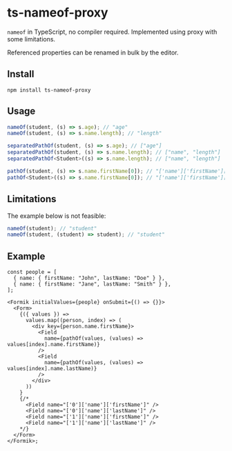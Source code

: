 # ts-nameof-proxy

`nameof` in TypeScript, no compiler required. Implemented using proxy with some limitations.

Referenced properties can be renamed in bulk by the editor.

## Install

```
npm install ts-nameof-proxy
```

## Usage

```ts
nameOf(student, (s) => s.age); // "age"
nameOf(student, (s) => s.name.length); // "length"

separatedPathOf(student, (s) => s.age); // ["age"]
separatedPathOf(student, (s) => s.name.length); // ["name", "length"]
separatedPathOf<Student>((s) => s.name.length); // ["name", "length"]

pathOf(student, (s) => s.name.firstName[0]); // "['name']['firstName']['0']"
pathOf<Student>((s) => s.name.firstName[0]); // "['name']['firstName']['0']"
```

## Limitations

The example below is not feasible:

```ts
nameOf(student); // "student"
nameOf(student, (student) => student); // "student"
```

## Example

```tsx
const people = [
  { name: { firstName: "John", lastName: "Doe" } },
  { name: { firstName: "Jane", lastName: "Smith" } },
];

<Formik initialValues={people} onSubmit={() => {}}>
  <Form>
    {({ values }) =>
      values.map((person, index) => (
        <div key={person.name.firstName}>
          <Field
            name={pathOf(values, (values) => values[index].name.firstName)}
          />
          <Field
            name={pathOf(values, (values) => values[index].name.lastName)}
          />
        </div>
      ))
    }
    {/* 
      <Field name="['0']['name']['firstName']" />
      <Field name="['0']['name']['lastName']" />
      <Field name="['1']['name']['firstName']" />
      <Field name="['1']['name']['lastName']" /> 
    */}
  </Form>
</Formik>;
```
